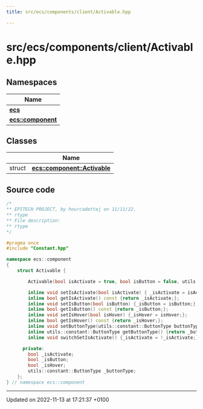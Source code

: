 ```yaml
---
title: src/ecs/components/client/Activable.hpp

---
```


# src/ecs/components/client/Activable.hpp



## Namespaces

| Name           |
| -------------- |
| **[ecs](Namespaces/namespaceecs.md)**  |
| **[ecs::component](Namespaces/namespaceecs_1_1component.md)**  |

## Classes

|                | Name           |
| -------------- | -------------- |
| struct | **[ecs::component::Activable](Classes/structecs_1_1component_1_1_activable.md)**  |




## Source code

```cpp
/*
** EPITECH PROJECT, by hourcadettej on 11/11/22.
** rtype
** File description:
** rtype
*/

#pragma once
#include "Constant.hpp"

namespace ecs::component
{
    struct Activable {

        Activable(bool isActivate = true, bool isButton = false, utils::constant::ButtonType buttonType = utils::constant::UNDEFINED) : _isActivate(isActivate), _isButton(isButton), _buttonType(buttonType), _isHover(false){}

        inline void setIsActivate(bool isActivate) { _isActivate = isActivate;};
        inline bool getIsActivate() const {return _isActivate;};
        inline void setIsButton(bool isButton) {_isButton = isButton;};
        inline bool getIsButton() const {return _isButton;};
        inline void setIsHover(bool isHover) {_isHover = isHover;};
        inline bool getIsHover() const {return _isHover;};
        inline void setButtonType(utils::constant::ButtonType buttonType) {_buttonType = buttonType;};
        inline utils::constant::ButtonType getButtonType() {return _buttonType;};
        inline void switchSetIsActivate() {_isActivate = !_isActivate;};

      private:
        bool _isActivate;
        bool _isButton;
        bool _isHover;
        utils::constant::ButtonType _buttonType;
    };
} // namespace ecs::component
```


-------------------------------

Updated on 2022-11-13 at 17:21:37 +0100
